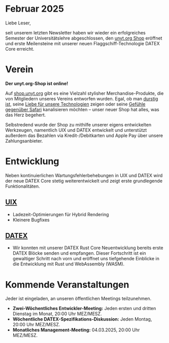 # Februar 2025

Liebe Leser,

seit unserem letzten Newsletter haben wir wieder ein erfolgreiches Semester der Universitätslehre abgeschlossen,
den [unyt.org Shop](https://shop.unyt.org) eröffnet und erste Meilensteine ​​mit
unserer neuen Flaggschiff-Technologie DATEX Core erreicht.

# Verein

**Der unyt.org-Shop ist online!**

Auf [shop.unyt.org](https://shop.unyt.org) gibt es eine Vielzahl stylisher Merchandise-Produkte, die von Mitgliedern unseres Vereins entworfen wurden. Egal, ob man [durstig ist](https://shop.unyt.org/product/unyt-mug), seine [Liebe für unsere Technologien](https://shop.unyt.org/product/unyt-sweater) zeigen oder seine [Gefühle gegenüber Safari](https://shop.unyt.org/product/safari-homies) kanalisieren möchten – unser neuer Shop hat alles, was das Herz begehert.

Selbstredend wurde der Shop zu mithilfe unserer eigens entwickelten Werkzeugen, namentlich UIX und DATEX entwickelt und unterstützt außerdem das Bezahlen via Kredit-/Debitkarten und Apple Pay über unsere Zahlungsanbieter.

# Entwicklung
Neben kontinuierlichen Wartungsfehlerbehebungen in UIX und DATEX wird der neue DATEX Core stetig weiterentwickelt
und zeigt erste grundlegende Funktionalitäten.

## [UIX](https://github.com/unyt-org/uix/pulls?q=is:closed%20created:JJJJ-MM-01..JJJJ-MM-DD)
* Ladezeit-Optimierungen für Hybrid Rendering
* Kleinere Bugfixes

## [DATEX](https://github.com/unyt-org/datex-core-js-legacy/pulls?q=is:closed%20created:JJJJ-MM-01..JJJJ-MM-DD)
* Wir konnten mit unserer DATEX Rust Core Neuentwicklung bereits erste DATEX Blöcke senden und empfangen. Dieser Fortschritt ist ein gewaltiger Schritt nach vorn und eröffnet uns tiefgehende Einblicke in die Entwicklung mit Rust und WebAssembly (WASM).

# Kommende Veranstaltungen

Jeder ist eingeladen, an unseren öffentlichen Meetings teilzunehmen.

* **Zwei-Wöchentliches Entwickler-Meeting:** Jeden ersten und dritten Dienstag im Monat, 20:00 Uhr MEZ/MESZ.
* **Wöchentliche DATEX-Spezifikations-Diskussion:** Jeden Montag, 20:00 Uhr MEZ/MESZ.
* **Monatliches Management-Meeting:** 04.03.2025, 20:00 Uhr MEZ/MESZ.
